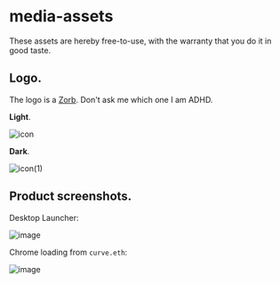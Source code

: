 # media-assets

These assets are hereby free-to-use, with the warranty that you do it in good taste.

## Logo.

The logo is a [Zorb](https://opensea.io/collection/zorbs-eth). Don't ask me which one I am ADHD.

**Light**.

![icon](https://user-images.githubusercontent.com/584141/236420549-4cbb6b56-05c5-436d-a3b6-e0af08de3a6e.png)

**Dark**.

![icon(1)](https://user-images.githubusercontent.com/584141/236420553-4b60ce83-e9a3-4c45-8a40-8d6a092d7ce8.png)

## Product screenshots.

Desktop Launcher:

![image](https://user-images.githubusercontent.com/584141/236420837-56b10afd-2ee0-4949-aaf7-fd05f2edbe63.png)

Chrome loading from `curve.eth`:

![image](https://user-images.githubusercontent.com/584141/236420913-2c02ed53-d3f0-4514-882e-32d03f8f6a69.png)



